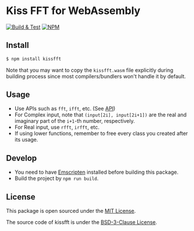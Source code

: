 # Kiss FFT for WebAssembly

[![Build & Test](https://github.com/ryukina/kissfft-wasm/actions/workflows/build.yml/badge.svg)](https://github.com/ryukina/kissfft-wasm/actions/workflows/build.yml)
[![NPM](https://nodei.co/npm/kissfft-wasm.png)](https://npmjs.org/kissfft-wasm/)

## Install

```bash
$ npm install kissfft
```

Note that you may want to copy the `kissfft.wasm` file explicitly during building process since most compilers/bundlers won't
handle it by default.

## Usage

- Use APIs such as `fft`, `ifft`, etc. (See [API](./src/api.ts))
- For Complex input, note that `(input[2i], input[2i+1])` are the real and imaginary part of the `i+1`-th number, respectively.
- For Real input, use `rfft`, `irfft`, etc.
- If using lower functions, remember to free every class you created after its usage.

## Develop

- You need to have [Emscripten](https://github.com/emscripten-core/emscripten) installed before building this package.
- Build the project by `npm run build`.

## License

This package is open sourced under the [MIT License](./LICENSE).

The source code of kissfft is under the [BSD-3-Clause License](./deps/kissfft/COPYING).
